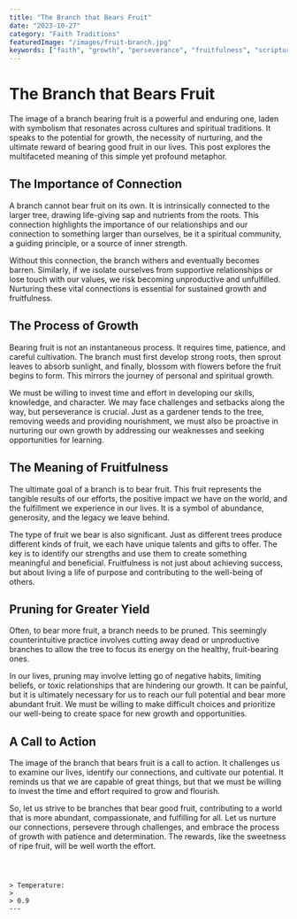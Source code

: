 ```yaml
---
title: "The Branch that Bears Fruit"
date: "2023-10-27"
category: "Faith Traditions"
featuredImage: "/images/fruit-branch.jpg"
keywords: ["faith", "growth", "perseverance", "fruitfulness", "scripture"]
---
```


# The Branch that Bears Fruit

The image of a branch bearing fruit is a powerful and enduring one, laden with symbolism that resonates across cultures and spiritual traditions. It speaks to the potential for growth, the necessity of nurturing, and the ultimate reward of bearing good fruit in our lives. This post explores the multifaceted meaning of this simple yet profound metaphor.

## The Importance of Connection

A branch cannot bear fruit on its own. It is intrinsically connected to the larger tree, drawing life-giving sap and nutrients from the roots. This connection highlights the importance of our relationships and our connection to something larger than ourselves, be it a spiritual community, a guiding principle, or a source of inner strength.

Without this connection, the branch withers and eventually becomes barren. Similarly, if we isolate ourselves from supportive relationships or lose touch with our values, we risk becoming unproductive and unfulfilled. Nurturing these vital connections is essential for sustained growth and fruitfulness.

## The Process of Growth

Bearing fruit is not an instantaneous process. It requires time, patience, and careful cultivation. The branch must first develop strong roots, then sprout leaves to absorb sunlight, and finally, blossom with flowers before the fruit begins to form. This mirrors the journey of personal and spiritual growth.

We must be willing to invest time and effort in developing our skills, knowledge, and character. We may face challenges and setbacks along the way, but perseverance is crucial. Just as a gardener tends to the tree, removing weeds and providing nourishment, we must also be proactive in nurturing our own growth by addressing our weaknesses and seeking opportunities for learning.

## The Meaning of Fruitfulness

The ultimate goal of a branch is to bear fruit. This fruit represents the tangible results of our efforts, the positive impact we have on the world, and the fulfillment we experience in our lives. It is a symbol of abundance, generosity, and the legacy we leave behind.

The type of fruit we bear is also significant. Just as different trees produce different kinds of fruit, we each have unique talents and gifts to offer. The key is to identify our strengths and use them to create something meaningful and beneficial. Fruitfulness is not just about achieving success, but about living a life of purpose and contributing to the well-being of others.

## Pruning for Greater Yield

Often, to bear more fruit, a branch needs to be pruned. This seemingly counterintuitive practice involves cutting away dead or unproductive branches to allow the tree to focus its energy on the healthy, fruit-bearing ones.

In our lives, pruning may involve letting go of negative habits, limiting beliefs, or toxic relationships that are hindering our growth. It can be painful, but it is ultimately necessary for us to reach our full potential and bear more abundant fruit. We must be willing to make difficult choices and prioritize our well-being to create space for new growth and opportunities.

## A Call to Action

The image of the branch that bears fruit is a call to action. It challenges us to examine our lives, identify our connections, and cultivate our potential. It reminds us that we are capable of great things, but that we must be willing to invest the time and effort required to grow and flourish.

So, let us strive to be branches that bear good fruit, contributing to a world that is more abundant, compassionate, and fulfilling for all. Let us nurture our connections, persevere through challenges, and embrace the process of growth with patience and determination. The rewards, like the sweetness of ripe fruit, will be well worth the effort.

```



> Temperature:
>
> 0.9
---

```
